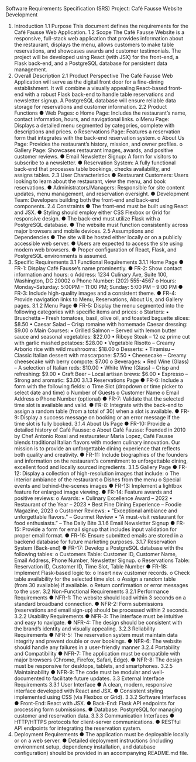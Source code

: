 Software Requirements Specification (SRS)
Project: Café Fausse Website Development
1. Introduction
1.1 Purpose
This document defines the requirements for the Café Fausse Web Application.
1.2 Scope
The Café Fausse Website is a responsive, full-stack web application that provides
information about the restaurant, displays the menu, allows customers to make table
reservations, and showcases awards and customer testimonials. The project will be
developed using React (with JSX) for the front-end, a Flask back-end, and a
PostgreSQL database for persistent data management.
2. Overall Description
2.1 Product Perspective
The Café Fausse Web Application will serve as the digital front door for a fine-dining
establishment. It will combine a visually appealing React-based front-end with a robust
Flask back-end to handle table reservations and newsletter signup. A PostgreSQL
database will ensure reliable data storage for reservations and customer information.
2.2 Product Functions
● Web Pages:
o Home Page: Includes the restaurant’s name, contact information, hours,
and navigational links.
o Menu Page: Displays a detailed menu segmented by categories,
complete with descriptions and prices.
o Reservations Page: Features a reservation form that integrates with the
back-end reservation system.
o About Us Page: Provides the restaurant’s history, mission, and owner
profiles.
o Gallery Page: Showcases restaurant images, awards, and positive
customer reviews.
● Email Newsletter Signup: A form for visitors to subscribe to a newsletter.
● Reservation System: A fully functional back-end that processes table bookings,
checks availability, and assigns tables.
2.3 User Characteristics
● Restaurant Customers: Users looking to learn about the restaurant, view the
menu, and book reservations.
● Administrators/Managers: Responsible for site content updates, menu
management, and reservation oversight.
● Development Team: Developers building both the front-end and back-end
components.
2.4 Constraints
● The front-end must be built using React and JSX.
● Styling should employ either CSS Flexbox or Grid for responsive design.
● The back-end must utilize Flask with a PostgreSQL database.
● The website must function consistently across major browsers and mobile
devices.
2.5 Assumptions and Dependencies
● The site will be hosted either locally or on a publicly accessible web server.
● Users are expected to access the site using modern web browsers.
● Proper configuration of React, Flask, and PostgreSQL environments is assumed.
3. Specific Requirements
3.1 Functional Requirements
3.1.1 Home Page
● FR-1: Display Café Fausse’s name prominently.
● FR-2: Show contact information and hours:
o Address: 1234 Culinary Ave, Suite 100, Washington, DC 20002
o Phone Number: (202) 555-4567
o Hours: Monday–Saturday: 5:00PM – 11:00 PM; Sunday: 5:00 PM – 9:00
PM
● FR-3: Include high-quality images and a consistent theme.
● FR-4: Provide navigation links to Menu, Reservations, About Us, and Gallery
pages.
3.1.2 Menu Page
● FR-5: Display the menu segmented into the following categories with specific
items and prices:
o Starters:
▪ Bruschetta – Fresh tomatoes, basil, olive oil, and toasted baguette
slices: $8.50
▪ Caesar Salad – Crisp romaine with homemade Caesar dressing:
$9.00
o Main Courses:
▪ Grilled Salmon – Served with lemon butter sauce and seasonal
vegetables: $22.00
▪ Ribeye Steak – 12 oz prime cut with garlic mashed potatoes:
$28.00
▪ Vegetable Risotto – Creamy Arborio rice with wild mushrooms:
$18.00
o Desserts:
▪ Tiramisu – Classic Italian dessert with mascarpone: $7.50
▪ Cheesecake – Creamy cheesecake with berry compote: $7.00
o Beverages:
▪ Red Wine (Glass) – A selection of Italian reds: $10.00
▪ White Wine (Glass) – Crisp and refreshing: $9.00
▪ Craft Beer – Local artisan brews: $6.00
▪ Espresso – Strong and aromatic: $3.00
3.1.3 Reservations Page
● FR-6: Include a form with the following fields:
o Time Slot (dropdown or time picker to select date and time)
o Number of Guests
o Customer Name
o Email Address
o Phone Number (optional)
● FR-7: Validate that the selected time slot is available and valid.
● FR-8: Integrate with the back-end to assign a random table (from a total of 30)
when a slot is available.
● FR-9: Display a success message on booking or an error message if the time
slot is fully booked.
3.1.4 About Us Page
● FR-10: Provide a detailed history of Café Fausse:
o About Café Fausse: Founded in 2010 by Chef Antonio Rossi and
restaurateur Maria Lopez, Café Fausse blends traditional Italian flavors
with modern culinary innovation. Our mission is to provide an
unforgettable dining experience that reflects both quality and creativity.
● FR-11: Include biographies of the founders and information on the restaurant’s
commitment to unforgettable dining, excellent food and locally sourced
ingredients.
3.1.5 Gallery Page
● FR-12: Display a collection of high-resolution images that include:
o The interior ambiance of the restaurant
o Dishes from the menu
o Special events and behind-the-scenes images
● FR-13: Implement a lightbox feature for enlarged image viewing.
● FR-14: Feature awards and positive reviews:
o Awards:
▪ Culinary Excellence Award – 2022
▪ Restaurant of the Year – 2023
▪ Best Fine Dining Experience – Foodie Magazine, 2023
o Customer Reviews:
▪ “Exceptional ambiance and unforgettable flavors.” – Gourmet
Review
▪ “A must-visit restaurant for food enthusiasts.” – The Daily Bite
3.1.6 Email Newsletter Signup
● FR-15: Provide a form for email signup that includes input validation for proper
email format.
● FR-16: Ensure submitted emails are stored in a backend database for future
marketing purposes.
3.1.7 Reservation System (Back-end)
● FR-17: Develop a PostgreSQL database with the following tables:
o Customers Table: Customer ID, Customer Name, Email Address, Phone
Number, Newsletter Signup.
o Reservations Table: Reservation ID, Customer ID, Time Slot, Table
Number
● FR-18: Implement Flask-based logic to:
o Insert new customer records.
o Check table availability for the selected time slot.
o Assign a random table (from 30 available) if available.
o Return confirmation or error messages to the user.
3.2 Non-Functional Requirements
3.2.1 Performance Requirements
● NFR-1: The website should load within 3 seconds on a standard broadband
connection.
● NFR-2: Form submissions (reservations and email sign-up) should be processed
within 2 seconds.
3.2.2 Usability Requirements
● NFR-3: The interface must be intuitive and easy to navigate.
● NFR-4: The design should be consistent with the brand’s identity and visually
appealing.
3.2.3 Reliability Requirements
● NFR-5: The reservation system must maintain data integrity and prevent double
or over bookings.
● NFR-6: The website should handle any failures in a user-friendly manner
3.2.4 Portability and Compatibility
● NFR-7: The application must be compatible with major browsers (Chrome,
Firefox, Safari, Edge).
● NFR-8: The design must be responsive for desktops, tablets, and smartphones.
3.2.5 Maintainability
● NFR-9: The code must be modular and well-documented to facilitate future
updates.
3.3 External Interface Requirements
3.3.1 User Interface
● A clean, modern, responsive interface developed with React and JSX.
● Consistent styling implemented using CSS (via Flexbox or Grid).
3.3.2 Software Interfaces
● Front-End: React with JSX.
● Back-End: Flask API endpoints for processing form submissions.
● Database: PostgreSQL for managing customer and reservation data.
3.3.3 Communication Interfaces
● HTTP/HTTPS protocols for client-server communications.
● RESTful API endpoints for integrating the reservation system.
4. Deployment Requirements
● The application must be deployable locally or on a web server.
● Detailed deployment instructions (including environment setup, dependency
installation, and database configuration) should be provided in an accompanying
README.md file.